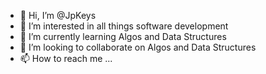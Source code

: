 - 👋 Hi, I’m @JpKeys
- 👀 I’m interested in all things software development
- 🌱 I’m currently learning Algos and Data Structures
- 💞️ I’m looking to collaborate on Algos and Data Structures
- 📫 How to reach me ...

<!---
Jpkeys29/Jpkeys29 is a ✨ special ✨ repository because its `README.md` (this file) appears on your GitHub profile.
You can click the Preview link to take a look at your changes.
--->
